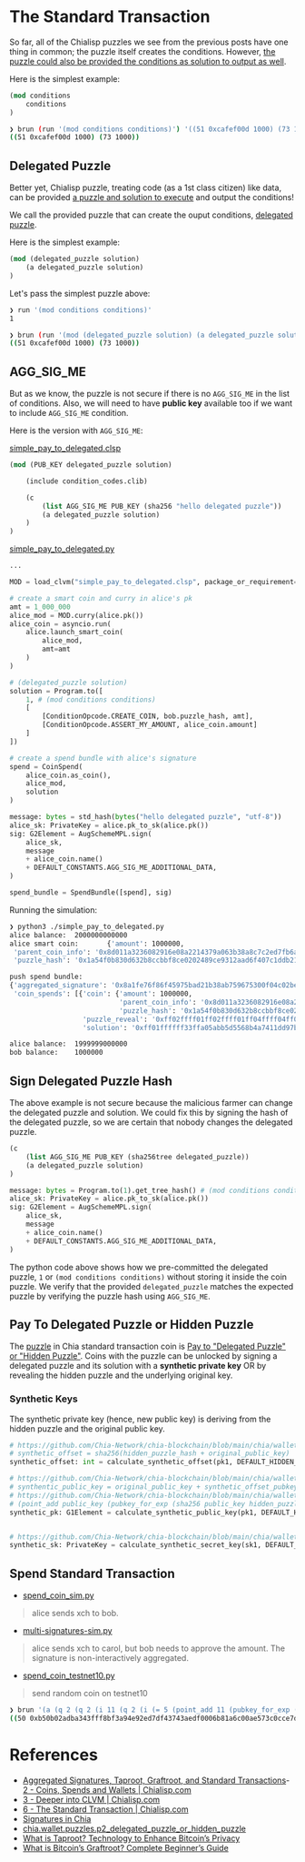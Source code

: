 # The Standard Transaction

So far, all of the Chialisp puzzles we see from the previous posts have one thing in common; the puzzle itself creates the conditions. However, [the puzzle could also be provided the conditions as solution to output as well](https://chialisp.com/docs/coins_spends_and_wallets#generating-conditions-from-the-puzzle-vs-from-the-solution).

Here is the simplest example:

``` lisp
(mod conditions
    conditions
)
```

``` sh
❯ brun (run '(mod conditions conditions)') '((51 0xcafef00d 1000) (73 1000))'      
((51 0xcafef00d 1000) (73 1000))
```

## Delegated Puzzle

Better yet, Chialisp puzzle, treating code (as a 1st class citizen) like data, can be provided [a puzzle and solution to execute](https://chialisp.com/docs/coins_spends_and_wallets#example-pay-to-delegated-puzzle) and output the conditions! 

We call the provided puzzle that can create the ouput conditions, [delegated puzzle](https://chialisp.com/docs/standard_transaction#pay-to-delegated-puzzle-or-hidden-puzzle).

Here is the simplest example:

```lisp
(mod (delegated_puzzle solution)
    (a delegated_puzzle solution)
)
```

Let's pass the simplest puzzle above:

```sh
❯ run '(mod conditions conditions)'                                                
1

❯ brun (run '(mod (delegated_puzzle solution) (a delegated_puzzle solution))') '(1 ((51 0xcafef00d 1000) (73 1000)))'
((51 0xcafef00d 1000) (73 1000))
```

## AGG_SIG_ME

But as we know, the puzzle is not secure if there is no `AGG_SIG_ME` in the list of conditions. Also, we will need to have **public key** available too if we want to include `AGG_SIG_ME` condition.

Here is the version with `AGG_SIG_ME`:

[simple_pay_to_delegated.clsp](simple_pay_to_delegated.clsp)
```lisp
(mod (PUB_KEY delegated_puzzle solution)

    (include condition_codes.clib)

    (c
        (list AGG_SIG_ME PUB_KEY (sha256 "hello delegated puzzle"))
        (a delegated_puzzle solution)
    )
)
```

[simple_pay_to_delegated.py](simple_pay_to_delegated.py)
```python
...

MOD = load_clvm("simple_pay_to_delegated.clsp", package_or_requirement=__name__, search_paths=["../include"])

# create a smart coin and curry in alice's pk
amt = 1_000_000
alice_mod = MOD.curry(alice.pk())
alice_coin = asyncio.run(
    alice.launch_smart_coin(
        alice_mod,
        amt=amt
    )
)

# (delegated_puzzle solution)
solution = Program.to([
    1, # (mod conditions conditions)
    [
        [ConditionOpcode.CREATE_COIN, bob.puzzle_hash, amt],
        [ConditionOpcode.ASSERT_MY_AMOUNT, alice_coin.amount]
    ]
])

# create a spend bundle with alice's signature
spend = CoinSpend(
    alice_coin.as_coin(),
    alice_mod,
    solution 
)

message: bytes = std_hash(bytes("hello delegated puzzle", "utf-8"))
alice_sk: PrivateKey = alice.pk_to_sk(alice.pk())
sig: G2Element = AugSchemeMPL.sign(
    alice_sk,
    message
    + alice_coin.name()
    + DEFAULT_CONSTANTS.AGG_SIG_ME_ADDITIONAL_DATA,
)

spend_bundle = SpendBundle([spend], sig)
```

Running the simulation:

```sh
❯ python3 ./simple_pay_to_delegated.py
alice balance:  2000000000000
alice smart coin:       {'amount': 1000000,
 'parent_coin_info': '0x8d011a3236082916e08a2214379a063b38a8c7c2ed7fb6a708acf824e1d9b310',
 'puzzle_hash': '0x1a54f0b830d632b8ccbbf8ce0202489ce9312aad6f407c1ddb21def66e763345'}

push spend bundle:
{'aggregated_signature': '0x8a1fe76f86f45975bad21b38ab759675300f04c02be911b572d66270e56d1c87ddb9255bbaeca646f72e97d94e1737d0169130ee2c9038a154fe15fdc6218f36e30deaf4a00914659156dc91f68e6ceae3cbdc9c9ee182e19b04f3f082d08c92',
 'coin_spends': [{'coin': {'amount': 1000000,
                           'parent_coin_info': '0x8d011a3236082916e08a2214379a063b38a8c7c2ed7fb6a708acf824e1d9b310',
                           'puzzle_hash': '0x1a54f0b830d632b8ccbbf8ce0202489ce9312aad6f407c1ddb21def66e763345'},
                  'puzzle_reveal': '0xff02ffff01ff02ffff01ff04ffff04ff02ffff04ff05ffff01ffa011e82913276355e092ff40373677de4a87461938fb975e02b0ffe08fb3d88ba9808080ffff02ff0bff178080ffff04ffff0132ff018080ffff04ffff01b0ac2f40f6cb161f872f61910bdacd811534e5b5753242553d9022906cdfa479e172b1eac8e1f38a3743b7897e58942442ff018080',
                  'solution': '0xff01ffffff33ffa05abb5d5568b4a7411dd97b3356cfedfac09b5fb35621a7fa29ab9b59dc905fb6ff830f424080ffff49ff830f4240808080'}]}

alice balance:  1999999000000
bob balance:    1000000
```

## Sign Delegated Puzzle Hash

The above example is not secure because the malicious farmer can change the delegated puzzle and solution. We could fix this by signing the hash of the delegated puzzle, so we are certain that nobody changes the delegated puzzle.

```lisp
(c
    (list AGG_SIG_ME PUB_KEY (sha256tree delegated_puzzle))
    (a delegated_puzzle solution)
)
```

```python
message: bytes = Program.to(1).get_tree_hash() # (mod conditions conditions)
alice_sk: PrivateKey = alice.pk_to_sk(alice.pk())
sig: G2Element = AugSchemeMPL.sign(
    alice_sk,
    message
    + alice_coin.name()
    + DEFAULT_CONSTANTS.AGG_SIG_ME_ADDITIONAL_DATA,
)
```

The python code above shows how we pre-committed the delegated puzzle, `1` or `(mod conditions conditions)` without storing it inside the coin puzzle. We verify that the provided `delegated_puzzle` matches the expected puzzle by verifying the puzzle hash using `AGG_SIG_ME`.

## Pay To Delegated Puzzle or Hidden Puzzle

The [puzzle](https://github.com/Chia-Network/chia-blockchain/blob/main/chia/wallet/puzzles/p2_delegated_puzzle_or_hidden_puzzle.clvm) in Chia standard transaction coin is [Pay to "Delegated Puzzle" or "Hidden Puzzle"](https://chialisp.com/docs/standard_transaction#pay-to-delegated-puzzle-or-hidden-puzzle). Coins with the puzzle can be unlocked by signing a delegated puzzle and its solution with a **synthetic private key** OR by revealing the hidden puzzle and the underlying original key.

### Synthetic Keys

The synthetic private key (hence, new public key) is deriving from the hidden puzzle and the original public key.

```python
# https://github.com/Chia-Network/chia-blockchain/blob/main/chia/wallet/puzzles/p2_delegated_puzzle_or_hidden_puzzle.py#L41
# synthetic_offset = sha256(hidden_puzzle_hash + original_public_key)
synthetic_offset: int = calculate_synthetic_offset(pk1, DEFAULT_HIDDEN_PUZZLE_HASH)

# https://github.com/Chia-Network/chia-blockchain/blob/main/chia/wallet/puzzles/p2_delegated_puzzle_or_hidden_puzzle.py#L48
# synthentic_public_key = original_public_key + synthetic_offset_pubkey
# https://github.com/Chia-Network/chia-blockchain/blob/main/chia/wallet/puzzles/calculate_synthetic_public_key.clvm
# (point_add public_key (pubkey_for_exp (sha256 public_key hidden_puzzle_hash)))
synthetic_pk: G1Element = calculate_synthetic_public_key(pk1, DEFAULT_HIDDEN_PUZZLE_HASH)


# https://github.com/Chia-Network/chia-blockchain/blob/main/chia/wallet/puzzles/p2_delegated_puzzle_or_hidden_puzzle.py#L53
synthetic_sk: PrivateKey = calculate_synthetic_secret_key(sk1, DEFAULT_HIDDEN_PUZZLE_HASH)
```

## Spend Standard Transaction

- [spend_coin_sim.py](spend_coin_sim.py)
> alice sends xch to bob.
- [multi-signatures-sim.py](multi-signatures-sim.py)
> alice sends xch to carol, but bob needs to approve the amount. The signature is non-interactively aggregated.
- [spend_coin_testnet10.py](spend_coin_testnet10.py)
> send random coin on testnet10


```sh
❯ brun '(a (q 2 (q 2 (i 11 (q 2 (i (= 5 (point_add 11 (pubkey_for_exp (sha256 11 (a 6 (c 2 (c 23 ()))))))) (q 2 23 47) (q 8)) 1) (q 4 (c 4 (c 5 (c (a 6 (c 2 (c 23 ()))) ()))) (a 23 47))) 1) (c (q 50 2 (i (l 5) (q 11 (q . 2) (a 6 (c 2 (c 9 ()))) (a 6 (c 2 (c 13 ())))) (q 11 (q . 1) 5)) 1) 1)) (c (q . 0xb50b02adba343fff8bf3a94e92ed7df43743aedf0006b81a6c00ae573c0cce7d08216f60886fe84e4078a5209b0e5171) 1))' '(() (q (51 0x5abb5d5568b4a7411dd97b3356cfedfac09b5fb35621a7fa29ab9b59dc905fb6 0x0f4240) (51 0x4eb7420f8651b09124e1d40cdc49eeddacbaa0c25e6ae5a0a482fac8e3b5259f 0x0197741199c0)) ())'
((50 0xb50b02adba343fff8bf3a94e92ed7df43743aedf0006b81a6c00ae573c0cce7d08216f60886fe84e4078a5209b0e5171 0x1ec848ca82cf27fd8bcb2b796de6e8448576ac117c2cb4f4ba6f9d6c9c8d7a55) (51 0x5abb5d5568b4a7411dd97b3356cfedfac09b5fb35621a7fa29ab9b59dc905fb6 0x0f4240) (51 0x4eb7420f8651b09124e1d40cdc49eeddacbaa0c25e6ae5a0a482fac8e3b5259f 0x0197741199c0))
```

# References

- [Aggregated Signatures, Taproot, Graftroot, and Standard Transactions](https://www.chia.net/2021/05/27/Agrgregated-Sigs-Taproot-Graftroot.html)- [2 - Coins, Spends and Wallets | Chialisp.com](https://chialisp.com/docs/coins_spends_and_wallets/)
- [3 - Deeper into CLVM | Chialisp.com](https://chialisp.com/docs/deeper_into_clvm/)
- [6 - The Standard Transaction | Chialisp.com](https://chialisp.com/docs/standard_transaction/)
- [Signatures in Chia](https://aggsig.me/signatures.html)
- [chia.wallet.puzzles.p2_delegated_puzzle_or_hidden_puzzle](https://github.com/Chia-Network/chia-blockchain/blob/main/chia/wallet/puzzles/p2_delegated_puzzle_or_hidden_puzzle.py)
- [What is Taproot? Technology to Enhance Bitcoin’s Privacy](https://blockonomi.com/bitcoin-taproot/)
- [What is Bitcoin’s Graftroot? Complete Beginner’s Guide](https://blockonomi.com/bitcoin-graftroot/)
